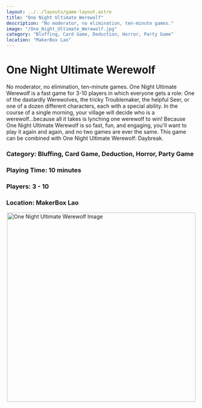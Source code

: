```yaml
---
layout: ../../layouts/game-layout.astro
title: "One Night Ultimate Werewolf"
description: "No moderator, no elimination, ten-minute games."
image: "/One_Night_Ultimate_Werewolf.jpg"
category: "Bluffing, Card Game, Deduction, Horror, Party Game"
location: "MakerBox Lao"
---
```

# One Night Ultimate Werewolf

No moderator, no elimination, ten-minute games.  One Night Ultimate Werewolf is a fast game for 3-10 players in which everyone gets a role: One of the dastardly Werewolves, the tricky Troublemaker, the helpful Seer, or one of a dozen different characters, each with a special ability. In the course of a single morning, your village will decide who is a werewolf...because all it takes is lynching one werewolf to win!  Because One Night Ultimate Werewolf is so fast, fun, and engaging, you'll want to play it again and again, and no two games are ever the same.  This game can be combined with One Night Ultimate Werewolf: Daybreak.  

### Category: Bluffing, Card Game, Deduction, Horror, Party Game

### Playing Time: 10 minutes

### Players: 3 - 10

### Location: MakerBox Lao

<img src="/One_Night_Ultimate_Werewolf.jpg" alt="One Night Ultimate Werewolf Image" width="500" style="display: block; margin: 0 auto">

